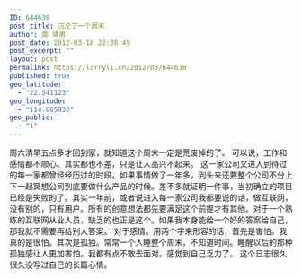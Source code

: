 ```yaml
---
ID: 644638
post_title: 沉沦了一个周末
author: 南 靖男
post_date: 2012-03-18 22:38:49
post_excerpt: ""
layout: post
permalink: https://larryli.cn/2012/03/644638
published: true
geo_latitude:
  - "22.541123"
geo_longitude:
  - "114.065932"
geo_public:
  - "1"
---
```

周六清早五点多才回到家，就知道这个周末一定是荒废掉的了。
可以说，工作和感情都不顺心。其实都也不差，只是让人高兴不起来。
这一家公司又进入到待过的每一家都曾经经历过的时段。如果事情做了一年多，到头来还要整个公司不分上下一起冥想公司到底要做什么产品的时候。差不多就证明一件事，当初确立的项目已经是失败的了。其实一年前，或者说进入每一家公司我都要说的话，做互联网，没有别的，只有用户。所有的创意想法都先要满足这个前提才有其他。对于一个熟练的互联网从业人员，缺乏的也正是这个。如果我本身能给一个好的答案给自己，那我就不需要再给别人答案。
对于感情。用两个字来形容的话，首先是害怕。我真的是很怕。其次是孤独。常常一个人睡整个周末，不知道时间。睡醒以后的那种孤独感让人更加害怕。我都有点不敢去面对。感觉到自己乏力了。
这个日志很久很久没写过自己的长篇心情。